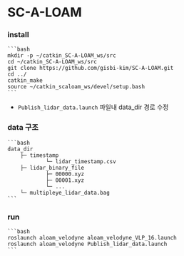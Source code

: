 # SC-A-LOAM
### install

    ```bash
    mkdir -p ~/catkin_SC-A-LOAM_ws/src
    cd ~/catkin_SC-A-LOAM_ws/src
    git clone https://github.com/gisbi-kim/SC-A-LOAM.git
    cd ../
    catkin_make
    source ~/catkin_scaloam_ws/devel/setup.bash
    ```

- `Publish_lidar_data.launch` 파일내 data_dir 경로 수정
### data 구조

    ```bash
    data_dir
    	├─ timestamp 
    			└─ lidar_timestamp.csv 			
    	├─ lidar_binary_file 	
    			├─ 00000.xyz
    			├─ 00001.xyz
    			└─ ...						
    	└─ multipleye_lidar_data.bag
    ```

### run

    ```bash
    roslaunch aloam_velodyne aloam_velodyne_VLP_16.launch
    roslaunch aloam_velodyne Publish_lidar_data.launch
    ```
